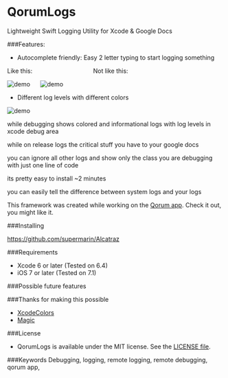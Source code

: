 # QorumLogs
Lightweight Swift Logging Utility for Xcode & Google Docs

###Features:

- Autocomplete friendly: Easy 2 letter typing to start logging something

Like this: &nbsp;&nbsp;&nbsp;&nbsp;&nbsp;&nbsp;&nbsp;&nbsp;&nbsp;&nbsp;&nbsp;&nbsp;&nbsp;&nbsp;&nbsp;&nbsp;&nbsp;&nbsp;&nbsp;&nbsp;&nbsp;&nbsp;&nbsp;&nbsp;&nbsp;&nbsp;&nbsp;&nbsp;&nbsp;&nbsp;&nbsp;&nbsp;&nbsp;&nbsp; Not like this:

![demo](http://i.imgur.com/XEqB5Tg.gif)&nbsp;&nbsp;&nbsp;&nbsp;&nbsp;&nbsp;![demo](http://i.imgur.com/8x5T0mx.gif)

- Different log levels with different colors

![demo](http://i.imgur.com/Jt415aM.png)




while debugging shows colored and informational logs with log levels in xcode debug area

while on release logs the critical stuff you have to your google docs

you can ignore all other logs and show only the class you are debugging with just one line of code

its pretty easy to install ~2 minutes

you can easily tell the difference between system logs and your logs

This framework was created while working on the [Qorum app](http://www.joinqorum.com/). Check it out, you might like it.

###Installing

https://github.com/supermarin/Alcatraz


###Requirements

- Xcode 6 or later (Tested on 6.4)
- iOS 7 or later (Tested on 7.1)

###Possible future features


###Thanks for making this possible
- [XcodeColors](https://github.com/robbiehanson/XcodeColors)
- [Magic](https://github.com/ArtSabintsev/Magic)


###License
- QorumLogs is available under the MIT license. See the [LICENSE file](https://github.com/goktugyil/QorumLogs/blob/master/LICENSE).

###Keywords
Debugging, logging, remote logging, remote debugging, qorum app,  


